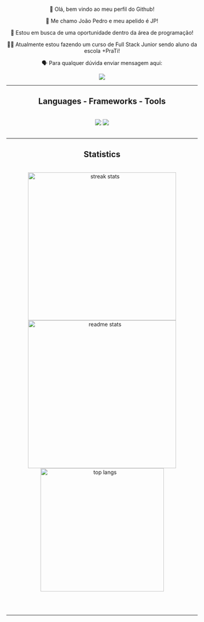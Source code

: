 <br/>

<div align="center">
 
  👋 Olá, bem vindo ao meu perfil do Github!
 
  🧔 Me chamo João Pedro e meu apelido é JP! 
 
 📶 Estou em busca de uma oportunidade dentro da área de programação!

 🧑‍🎓 Atualmente estou fazendo um curso de Full Stack Junior sendo aluno da escola +PraTi!

🗣️ Para qualquer dúvida enviar mensagem aqui:
 </div>
 <div align="center">
    <a href="https://www.linkedin.com/in/joao-pedro-ledur-favero/" target="_blank">
    <img src="https://img.shields.io/badge/LinkedIn-0077B5?style=for-the-badge&logo=linkedin&logoColor=white" target="_blank" />
  </a>
 </div>

  <hr/>
 
<h2 align="center">Languages - Frameworks - Tools</h2>
<br/>
<div align="center">
  <img src="https://skillicons.dev/icons?i=html,css" />
  <img src="https://skillicons.dev/icons?i=javascript,git" /><br>
</div>

<br/>
<hr/>

<h2 align="center">Statistics</h2>
<br>
<div align=center>
  <img width=390 src="https://streak-stats.demolab.com/?user=JPLedur&count_private=true&theme=react&border_radius=10" alt="streak stats"/>
  <img width=390 src="https://github-readme-stats.vercel.app/api?username=JPLedur&count_private=true&show_icons=true&theme=react&rank_icon=github&border_radius=10" alt="readme stats" />
  <br/>
  <img width=325 align="center" src="https://github-readme-stats.vercel.app/api/top-langs/?username=JPLedur&hide=HTML&langs_count=8&layout=compact&theme=react&border_radius=10&size_weight=0.5&count_weight=0.5&exclude_repo=github-readme-stats" alt="top langs" />
</div>

<br/><br/>

<hr/>





